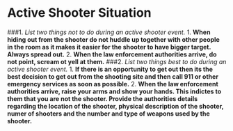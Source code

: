# Active Shooter Situation
###1. *List two things not to do during an active shooter event.*
    1. **When hiding out from the shooter do not huddle up together with other people in the room as it makes it easier for the shooter to have bigger target. Always spread out.**
    2. **When the law enforcement authorities arrive, do not point, scream ot yell at them.**
###2. *List two things best to do during an active shooter event.*
    1. **If there is an opportunity to get out then its the best decision to get out from the shooting site and then call 911 or other emergency services as soon as possible.**
    2. **When the law enforcement authorities arrive, raise your arms and show your hands. This indictes to them that you are not the shooter. Provide the authorities details regarding the location of the shooter, physical description of the shooter, numer of shooters and the number and type of weapons used by the shooter.**
